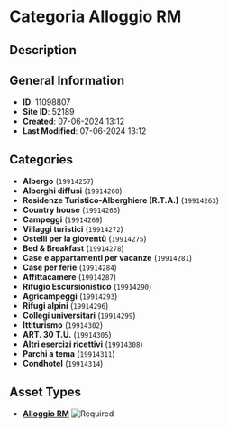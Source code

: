 # Categoria Alloggio RM

## Description

## General Information
- **ID**: 11098807
- **Site ID**: 52189
- **Created**: 07-06-2024 13:12
- **Last Modified**: 07-06-2024 13:12

## Categories
- **Albergo** (`19914257`)
- **Alberghi diffusi** (`19914260`)
- **Residenze Turistico-Alberghiere (R.T.A.)** (`19914263`)
- **Country house** (`19914266`)
- **Campeggi** (`19914269`)
- **Villaggi turistici** (`19914272`)
- **Ostelli per la gioventù** (`19914275`)
- **Bed & Breakfast** (`19914278`)
- **Case e appartamenti per vacanze** (`19914281`)
- **Case per ferie** (`19914284`)
- **Affittacamere** (`19914287`)
- **Rifugio Escursionistico** (`19914290`)
- **Agricampeggi** (`19914293`)
- **Rifugi alpini** (`19914296`)
- **Collegi universitari** (`19914299`)
- **Ittiturismo** (`19914302`)
- **ART. 30 T.U.** (`19914305`)
- **Altri esercizi ricettivi** (`19914308`)
- **Parchi a tema** (`19914311`)
- **Condhotel** (`19914314`)
## Asset Types
- **[Alloggio RM](../contentStructure/alloggio-rm/README.md)** ![Required](https://img.shields.io/badge/*Required-red.svg)
